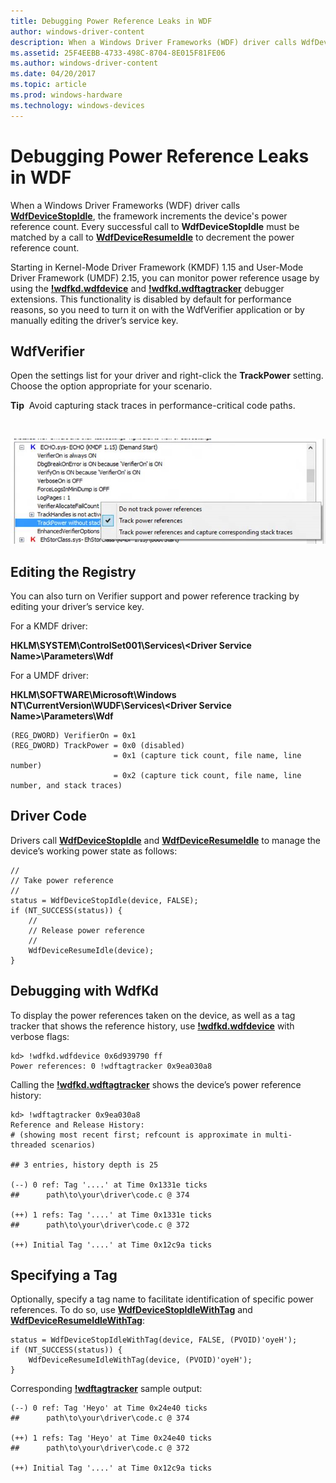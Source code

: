 ```yaml
---
title: Debugging Power Reference Leaks in WDF
author: windows-driver-content
description: When a Windows Driver Frameworks (WDF) driver calls WdfDeviceStopIdle, the framework increments the device's power reference count.
ms.assetid: 25F4EEBB-4733-498C-8704-8E015F81FE06
ms.author: windows-driver-content
ms.date: 04/20/2017
ms.topic: article
ms.prod: windows-hardware
ms.technology: windows-devices
---
```


# Debugging Power Reference Leaks in WDF


When a Windows Driver Frameworks (WDF) driver calls [**WdfDeviceStopIdle**](https://msdn.microsoft.com/library/windows/hardware/ff546921), the framework increments the device's power reference count. Every successful call to **WdfDeviceStopIdle** must be matched by a call to [**WdfDeviceResumeIdle**](https://msdn.microsoft.com/library/windows/hardware/ff546838) to decrement the power reference count.

Starting in Kernel-Mode Driver Framework (KMDF) 1.15 and User-Mode Driver Framework (UMDF) 2.15, you can monitor power reference usage by using the [**!wdfkd.wdfdevice**](https://msdn.microsoft.com/library/windows/hardware/ff565703) and [**!wdfkd.wdftagtracker**](https://msdn.microsoft.com/library/windows/hardware/ff566126) debugger extensions. This functionality is disabled by default for performance reasons, so you need to turn it on with the WdfVerifier application or by manually editing the driver’s service key.

## WdfVerifier


Open the settings list for your driver and right-click the **TrackPower** setting. Choose the option appropriate for your scenario.

**Tip**  Avoid capturing stack traces in performance-critical code paths.

 

![setting track power references in wdfverifier](images/wdfverifier--track-power-references-on.png)

## Editing the Registry


You can also turn on Verifier support and power reference tracking by editing your driver’s service key.

For a KMDF driver:

**HKLM\\SYSTEM\\ControlSet001\\Services\\&lt;Driver Service Name&gt;\\Parameters\\Wdf**

For a UMDF driver:

**HKLM\\SOFTWARE\\Microsoft\\Windows NT\\CurrentVersion\\WUDF\\Services\\&lt;Driver Service Name&gt;\\Parameters\\Wdf**

``` syntax
(REG_DWORD) VerifierOn = 0x1
(REG_DWORD) TrackPower = 0x0 (disabled)
                       = 0x1 (capture tick count, file name, line number)
                       = 0x2 (capture tick count, file name, line number, and stack traces)
```

## Driver Code


Drivers call [**WdfDeviceStopIdle**](https://msdn.microsoft.com/library/windows/hardware/ff546921) and [**WdfDeviceResumeIdle**](https://msdn.microsoft.com/library/windows/hardware/ff546838) to manage the device’s working power state as follows:

```
//
// Take power reference
//
status = WdfDeviceStopIdle(device, FALSE);
if (NT_SUCCESS(status)) {
    //
    // Release power reference
    //
    WdfDeviceResumeIdle(device);
}
```

## Debugging with WdfKd


To display the power references taken on the device, as well as a tag tracker that shows the reference history, use [**!wdfkd.wdfdevice**](https://msdn.microsoft.com/library/windows/hardware/ff565703) with verbose flags:

``` syntax
kd> !wdfkd.wdfdevice 0x6d939790 ff
Power references: 0 !wdftagtracker 0x9ea030a8
```

Calling the [**!wdfkd.wdftagtracker**](https://msdn.microsoft.com/library/windows/hardware/ff566126) shows the device’s power reference history:

``` syntax
kd> !wdftagtracker 0x9ea030a8
Reference and Release History:
# (showing most recent first; refcount is approximate in multi-threaded scenarios)

## 3 entries, history depth is 25

(--) 0 ref: Tag '....' at Time 0x1331e ticks
##      path\to\your\driver\code.c @ 374

(++) 1 refs: Tag '....' at Time 0x1331e ticks
##      path\to\your\driver\code.c @ 372

(++) Initial Tag '....' at Time 0x12c9a ticks
```

## Specifying a Tag


Optionally, specify a tag name to facilitate identification of specific power references. To do so, use [**WdfDeviceStopIdleWithTag**](https://msdn.microsoft.com/library/windows/hardware/dn932460) and [**WdfDeviceResumeIdleWithTag**](https://msdn.microsoft.com/library/windows/hardware/dn932459):

``` syntax
status = WdfDeviceStopIdleWithTag(device, FALSE, (PVOID)'oyeH');
if (NT_SUCCESS(status)) {
    WdfDeviceResumeIdleWithTag(device, (PVOID)'oyeH');
}
```

Corresponding [**!wdftagtracker**](https://msdn.microsoft.com/library/windows/hardware/ff566126) sample output:

``` syntax
(--) 0 ref: Tag 'Heyo' at Time 0x24e40 ticks
##      path\to\your\driver\code.c @ 374

(++) 1 refs: Tag 'Heyo' at Time 0x24e40 ticks
##      path\to\your\driver\code.c @ 372

(++) Initial Tag '....' at Time 0x12c9a ticks
```

 

 





